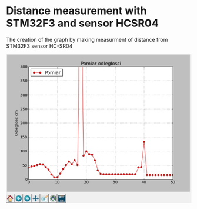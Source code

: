 # Distance measurement with STM32F3 and sensor HCSR04

The creation of the graph by making measurment of distance from STM32F3 sensor HC-SR04 

![](wykres.jpg)




